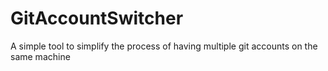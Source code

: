 # GitAccountSwitcher
A simple tool to simplify the process of having multiple git accounts on the same machine
